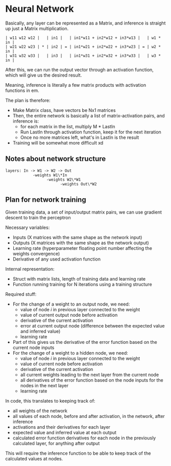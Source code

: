 # Neural Network

Basically, any layer can be represented as a Matrix, and inference is straight up just a Matrix multiplication.

```
| w11 w12 w12 |   | in1 |   | in1*w11 + in2*w12 + in3*w13 |   | w1 * in |
| w21 w22 w23 | * | in2 | = | in1*w21 + in2*w22 + in3*w23 | = | w2 * in |
| w31 w32 w33 |   | in3 |   | in1*w31 + in2*w32 + in3*w33 |   | w3 * in |
```

After this, we can run the output vector through an activation function, which will give us the desired result.

Meaning, inference is literally a few matrix products with activation functions in em.

The plan is therefore:

- Make Matrix class, have vectors be Nx1 matrices
- Then, the entire network is basically a list of matrix-activation pairs, and inference is:
  - for each matrix in the list, multiply M * LastIn
  - Run LastIn through activation function, keep it for the next iteration
  - Once no more matrices left, what's in LastIn is the result
- Training will be somewhat more difficult xd

## Notes about network structure

```
layers: In -> W1 -> W2 -> Out
            -weights W1\*In
                  -weights W2\*W1
                        -weights Out\*W2
```


## Plan for network training

Given training data, a set of input/output matrix pairs, we can use gradient descent to train the perceptron

Necessary variables:

- Inputs (X matrices with the same shape as the network input)
- Outputs (X matrices with the same shape as the network output)
- Learning rate (hyperparameter floating point number affecting the weights convergence)
- Derivative of any used activation function

Internal representation:

- Struct with matrix lists, length of training data and learning rate
- Function running training for N iterations using a training structure

Required stuff:

- For the change of a weight to an output node, we need:
  - value of node *i* in previous layer connected to the weight
  - value of current output node before activation
  - derivative of the current activation
  - error at current output node (difference between the expected value and inferred value)
  - learning rate
- Part of this gives us the derivative of the error function based on the current node inputs
- For the change of a weight to a hidden node, we need:
  - value of node *i* in previous layer connected to the weight
  - value of current node before activation
  - derivative of the current activation
  - all current weights leading to the next layer from the current node
  - all derivatives of the error function based on the node inputs for the nodes in the next layer
  - learning rate

In code, this translates to keeping track of:

- all weights of the network
- all values of each node, before and after activation, in the network, after inference
- activations and their derivatives for each layer
- expected value and inferred value at each output
- calculated error function derivatives for each node in the previously calculated layer, for anything after output

This will require the inference function to be able to keep track of the calculated values at nodes.
